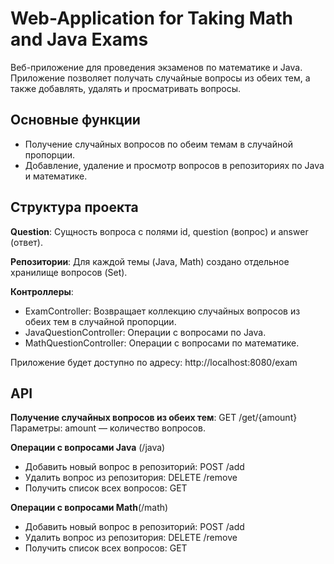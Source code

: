 # Web-Application for Taking Math and Java Exams

Веб-приложение для проведения экзаменов по математике и Java. Приложение позволяет получать случайные вопросы из обеих тем, а также добавлять, удалять и просматривать вопросы.

## Основные функции
- Получение случайных вопросов по обеим темам в случайной пропорции.
- Добавление, удаление и просмотр вопросов в репозиториях по Java и математике.

## Структура проекта
**Question**: Сущность вопроса с полями id, question (вопрос) и answer (ответ).

**Репозитории**: Для каждой темы (Java, Math) создано отдельное хранилище вопросов (Set<Question>).

**Контроллеры**:
- ExamController: Возвращает коллекцию случайных вопросов из обеих тем в случайной пропорции.
- JavaQuestionController: Операции с вопросами по Java.
- MathQuestionController: Операции с вопросами по математике.

Приложение будет доступно по адресу: http://localhost:8080/exam

## API
**Получение случайных вопросов из обеих тем**: GET /get/{amount}
Параметры: amount — количество вопросов.

**Операции с вопросами Java** (/java)
- Добавить новый вопрос в репозиторий: POST /add
- Удалить вопрос из репозитория: DELETE /remove
- Получить список всех вопросов: GET 

**Операции с вопросами Math**(/math)
- Добавить новый вопрос в репозиторий: POST /add
- Удалить вопрос из репозитория: DELETE /remove
- Получить список всех вопросов: GET
